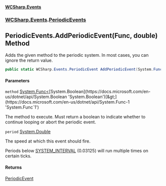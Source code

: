 #### [WCSharp.Events](README.md 'README')
### [WCSharp.Events](WCSharp.Events.md 'WCSharp.Events').[PeriodicEvents](WCSharp.Events.PeriodicEvents.md 'WCSharp.Events.PeriodicEvents')

## PeriodicEvents.AddPeriodicEvent(Func<bool>, double) Method

Adds the given method to the periodic system. In most cases, you can ignore the return value.

```csharp
public static WCSharp.Events.PeriodicEvent AddPeriodicEvent(System.Func<bool> method, double period=1.0/32.0);
```
#### Parameters

<a name='WCSharp.Events.PeriodicEvents.AddPeriodicEvent(System.Func_bool_,double).method'></a>

`method` [System.Func&lt;](https://docs.microsoft.com/en-us/dotnet/api/System.Func-1 'System.Func`1')[System.Boolean](https://docs.microsoft.com/en-us/dotnet/api/System.Boolean 'System.Boolean')[&gt;](https://docs.microsoft.com/en-us/dotnet/api/System.Func-1 'System.Func`1')

The method to execute. Must return a boolean to indicate whether to continue looping or abort the periodic event.

<a name='WCSharp.Events.PeriodicEvents.AddPeriodicEvent(System.Func_bool_,double).period'></a>

`period` [System.Double](https://docs.microsoft.com/en-us/dotnet/api/System.Double 'System.Double')

The speed at which this event should fire.  
  
Periods below [SYSTEM_INTERVAL](WCSharp.Events.PeriodicEvents.SYSTEM_INTERVAL.md 'WCSharp.Events.PeriodicEvents.SYSTEM_INTERVAL') (0.03125) will run multiple times on certain ticks.

#### Returns
[PeriodicEvent](WCSharp.Events.PeriodicEvent.md 'WCSharp.Events.PeriodicEvent')